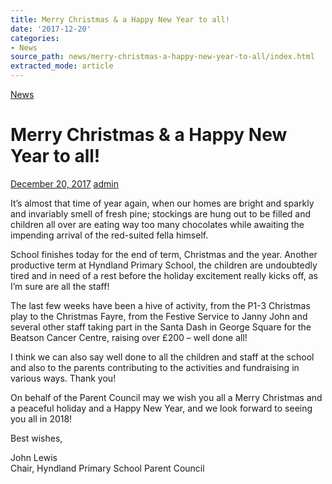 ```yaml
---
title: Merry Christmas & a Happy New Year to all!
date: '2017-12-20'
categories:
- News
source_path: news/merry-christmas-a-happy-new-year-to-all/index.html
extracted_mode: article
---
```

[News](category/news/)

# Merry Christmas & a Happy New Year to all!

[December 20, 2017](news/merry-christmas-a-happy-new-year-to-all/) [admin](author/admin/)

It’s almost that time of year again, when our homes are bright and sparkly and invariably smell of fresh pine; stockings are hung out to be filled and children all over are eating way too many chocolates while awaiting the impending arrival of the red-suited fella himself.

School finishes today for the end of term, Christmas and the year. Another productive term at Hyndland Primary School, the children are undoubtedly tired and in need of a rest before the holiday excitement really kicks off, as I’m sure are all the staff!

The last few weeks have been a hive of activity, from the P1-3 Christmas play to the Christmas Fayre, from the Festive Service to Janny John and several other staff taking part in the Santa Dash in George Square for the Beatson Cancer Centre, raising over £200 – well done all!

I think we can also say well done to all the children and staff at the school and also to the parents contributing to the activities and fundraising in various ways. Thank you!

On behalf of the Parent Council may we wish you all a Merry Christmas and a peaceful holiday and a Happy New Year, and we look forward to seeing you all in 2018!

Best wishes,

John Lewis  
Chair, Hyndland Primary School Parent Council
